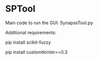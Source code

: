 # SPTool

Main code to run the GUI: SynapseTool.py 

Additional requirements: 


pip install scikit-fuzzy


pip install customtkinter==0.3
